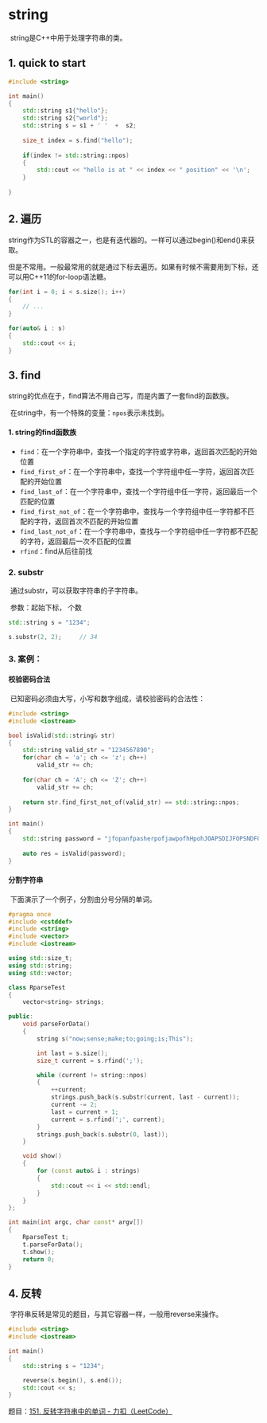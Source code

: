 # string

​	string是C++中用于处理字符串的类。

## 1. quick to start

```C++
#include <string>

int main()
{
    std::string s1{"hello"};
    std::string s2{"world"};
    std::string s = s1 + ' '  +  s2;
    
    size_t index = s.find("hello");
    
    if(index != std::string::npos)
    {
        std::cout << "hello is at " << index << " position" << '\n';
    }
        
}
```

## 2. 遍历

​	string作为STL的容器之一，也是有迭代器的。一样可以通过begin()和end()来获取。

​	但是不常用。一般最常用的就是通过下标去遍历。如果有时候不需要用到下标，还可以用C++11的for-loop语法糖。

```C++
for(int i = 0; i < s.size(); i++)
{
    // ...
}

for(auto& i : s)
{
    std::cout << i;
}
```

## 3. find

​	string的优点在于，find算法不用自己写，而是内置了一套find的函数族。

​	在string中，有一个特殊的变量：`npos`表示未找到。

#### 1. string的find函数族

* `find`：在一个字符串中，查找一个指定的字符或字符串，返回首次匹配的开始位置
* `find_first_of`：在一个字符串中，查找一个字符组中任一字符，返回首次匹配的开始位置
* `find_last_of`：在一个字符串中，查找一个字符组中任一字符，返回最后一个匹配的位置
* `find_first_not_of`：在一个字符串中，查找与一个字符组中任一字符都不匹配的字符，返回首次不匹配的开始位置
* `find_last_not_of`：在一个字符串中，查找与一个字符组中任一字符都不匹配的字符，返回最后一次不匹配的位置
* `rfind`：find从后往前找

### 2. substr

​	通过substr，可以获取字符串的子字符串。

​	参数：起始下标， 个数

```C++
std::string s = "1234";

s.substr(2, 2);		// 34
```

### 3. 案例：

#### 校验密码合法

​	已知密码必须由大写，小写和数字组成，请校验密码的合法性：

```C++
#include <string>
#include <iostream>

bool isValid(std::string& str)
{
    std::string valid_str = "1234567890";
    for(char ch = 'a'; ch <= 'z'; ch++)
        valid_str += ch;
    
    for(char ch = 'A'; ch <= 'Z'; ch++)
        valid_str += ch;
    
    return str.find_first_not_of(valid_str) == std::string::npos;
}

int main()
{
    std::string password = "jfopanfpasherpofjawpofhHpohJOAPSDIJFOPSNDFOPASDJHFOJWEPFA2134DAS56F7SFDGBA8S9HF08QNNX0392QYNX0Q2976823CN90QNMX231N0NNnr8902q3n9c203m|x30-2497mcn";
    
    auto res = isValid(password);
}
```

#### 分割字符串

​	下面演示了一个例子，分割由分号分隔的单词。

```C++
#pragma once
#include <cstddef>
#include <string>
#include <vector>
#include <iostream>

using std::size_t;
using std::string;
using std::vector;

class RparseTest
{
    vector<string> strings;

public:
    void parseForData()
    {
        string s("now;sense;make;to;going;is;This");

        int last = s.size();
        size_t current = s.rfind(';');

        while (current != string::npos)
        {
            ++current;
            strings.push_back(s.substr(current, last - current));
            current -= 2;
            last = current + 1;
            current = s.rfind(';', current);
        }
        strings.push_back(s.substr(0, last));
    }

    void show()
    {
        for (const auto& i : strings)
        {
            std::cout << i << std::endl;
        }
    }
};

int main(int argc, char const* argv[])
{
    RparseTest t;
    t.parseForData();
    t.show();
    return 0;
}
```

## 4. 反转

​	字符串反转是常见的题目，与其它容器一样，一般用reverse来操作。

```C++
#include <string>
#include <iostream>

int main()
{
	std::string s = "1234";

	reverse(s.begin(), s.end());
	std::cout << s;
}
```



题目：[151. 反转字符串中的单词 - 力扣（LeetCode）](https://leetcode.cn/problems/reverse-words-in-a-string/description/?envType=study-plan-v2&envId=top-interview-150)